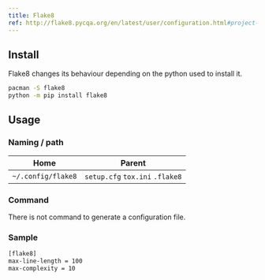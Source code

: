 ```yaml
---
title: Flake8
ref: http://flake8.pycqa.org/en/latest/user/configuration.html#project-configuration
---
```


## Install

Flake8 changes its behaviour depending on the python used to install it.

```bash
pacman -S flake8
python -m pip install flake8
```

## Usage

### Naming / path

| Home | Parent |
| ---- | ------ |
| `~/.config/flake8` | `setup.cfg` `tox.ini` `.flake8` |

### Command

There is not command to generate a configuration file.

### Sample

```txt
[flake8]
max-line-length = 100
max-complexity = 10
```
